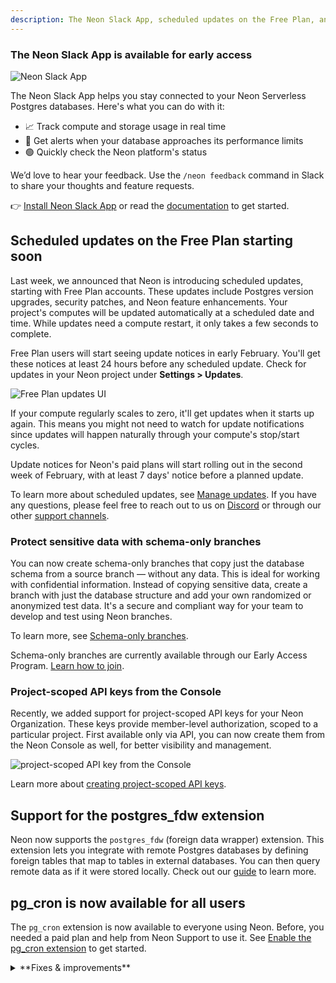 ```yaml
---
description: The Neon Slack App, scheduled updates on the Free Plan, and more
---
```


### The Neon Slack App is available for early access

![Neon Slack App](/docs/relnotes/slack_app.png)

The Neon Slack App helps you stay connected to your Neon Serverless Postgres databases. Here's what you can do with it:

- 📈 Track compute and storage usage in real time
- 🔔 Get alerts when your database approaches its performance limits
- 🟢 Quickly check the Neon platform's status

We’d love to hear your feedback. Use the `/neon feedback` command in Slack to share your thoughts and feature requests.

👉 [Install Neon Slack App](https://slack.com/apps/A083ZAHGL1Z) or read the [documentation](/docs/manage/slack-app) to get started.

## Scheduled updates on the Free Plan starting soon

Last week, we announced that Neon is introducing scheduled updates, starting with Free Plan accounts. These updates include Postgres version upgrades, security patches, and Neon feature enhancements. Your project's computes will be updated automatically at a scheduled date and time. While updates need a compute restart, it only takes a few seconds to complete.

Free Plan users will start seeing update notices in early February. You'll get these notices at least 24 hours before any scheduled update. Check for updates in your Neon project under **Settings > Updates**.

![Free Plan updates UI](/docs/manage/free_plan_updates.png)

<Admonition type="tip">
If your compute regularly scales to zero, it'll get updates when it starts up again. This means you might not need to watch for update notifications since updates will happen naturally through your compute's stop/start cycles.
</Admonition>

Update notices for Neon's paid plans will start rolling out in the second week of February, with at least 7 days' notice before a planned update.

To learn more about scheduled updates, see [Manage updates](/docs/manage/updates). If you have any questions, please feel free to reach out to us on [Discord](https://discord.gg/92vNTzKDGp) or through our other [support channels](/docs/introduction/support#support-channels).

### Protect sensitive data with schema-only branches

You can now create schema-only branches that copy just the database schema from a source branch — without any data. This is ideal for working with confidential information. Instead of copying sensitive data, create a branch with just the database structure and add your own randomized or anonymized test data. It's a secure and compliant way for your team to develop and test using Neon branches.

To learn more, see [Schema-only branches](/docs/guides/branching-schema-only).

Schema-only branches are currently available through our Early Access Program. [Learn how to join](/docs/introduction/roadmap#join-the-neon-early-access-program).

### Project-scoped API keys from the Console

Recently, we added support for project-scoped API keys for your Neon Organization. These keys provide member-level authorization, scoped to a particular project. First available only via API, you can now create them from the Neon Console as well, for better visibility and management.

![project-scoped API key from the Console](/docs/manage/project-scoped-from-console.png)

Learn more about [creating project-scoped API keys](/docs/manage/api-keys#create-project-scoped-organization-api-keys).

## Support for the postgres_fdw extension

Neon now supports the `postgres_fdw` (foreign data wrapper) extension. This extension lets you integrate with remote Postgres databases by defining foreign tables that map to tables in external databases. You can then query remote data as if it were stored locally. Check out our [guide](/docs/extensions/postgres_fdw) to learn more.

## pg_cron is now available for all users

The `pg_cron` extension is now available to everyone using Neon. Before, you needed a paid plan and help from Neon Support to use it. See [Enable the pg_cron extension](/docs/extensions/pg_cron#enable-the-pgcron-extension) to get started.

<details>

<summary>**Fixes & improvements**</summary>

- **Drizzle Studio update**

  We updated the Drizzle Studio integration that powers the **Tables** page in the Neon Console to version 1.0.12. For the latest improvements and fixes, see the [Neon Drizzle Studio Integration Changelog](https://github.com/neondatabase/neon-drizzle-studio-changelog/blob/main/CHANGELOG.md).

- **Console updates**

  Added a clear banner in the SQL Editor's results pane when running Time Travel queries to show that you're viewing historical data.

  ![time travel banner in SQL Editor](/docs/relnotes/time_travel_banner.png)

- **Postgres extension updates**

  - Neon now lets you to install the previous version of `pgvector`, which is one version behind the latest supported version.

    For example, if Neon’s latest supported `pgvector` version is 0.8.0, you can install the prior version, 0.7.4, by specifying the version number:

    ```sql
    CREATE EXTENSION vector VERSION '0.7.4';
    ```

    For more, see [Use a previous version of pgvector](/docs/extensions/pgvector#use-a-previous-version-of-pgvector)

  - The `pgx_ulid` extension (0.2.0) is now available for Postgres 17. To install it, run:

    ```sql
    CREATE EXTENSION pgx_ulid;`
    ```

- **Neon API**

  Newly created Neon API keys are now prefixed with `napi_`. This change improves security by enabling secret scanning mechanisms that rely on identifiable markers.

  Existing API keys remain valid. If you want to use the new format, you can generate a new API key. For instructions, see [API keys](/docs/manage/api-keys#creating-api-keys).

- **Fixes**

  - Fixed a bug where you might see an empty error screen when changing your email or resetting your password.
  - Fixed an issue where the SQL Editor sometimes ran queries on the main branch instead of your selected branch.

</details>
